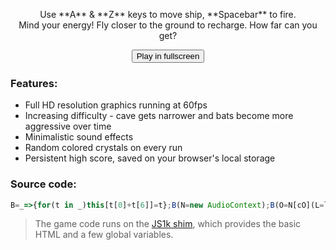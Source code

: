 
<p align="center">Use **A** & **Z** keys to move ship, **Spacebar** to fire.<br>
Mind your energy! Fly closer to the ground to recharge. How far can you get?</p>

<canvas style="width:100%; height:auto;"></canvas>

<p align="center"><button id="fs-button">Play in fullscreen</button></p>

<script>
// these are provided by the JS1k shim
var AudioContext = AudioContext || webkitAudioContext,
    a = document.getElementsByTagName('canvas')[0],
    c = a.getContext('2d');

document.onkeydown = e => { if (e.which == 32) e.preventDefault(); }

document.getElementById('fs-button').addEventListener( 'click', () => {
	if ( a.requestFullscreen )
		a.requestFullscreen();
	else if ( a.webkitRequestFullscreen )
		a.webkitRequestFullscreen();
});

// game code
B=_=>{for(t in _)this[t[0]+t[6]]=t};B(N=new AudioContext);B(O=N[cO](L=localStorage));O.connect(N[da]);A=a.cloneNode(a.width=W=1920,a.height=H=1080);B(C=A.getContext`2d`);h=L[d=1]|0;setInterval(_=>{c.font='4em"';C[fy]='#456';C[F=fc](0,R={valueOf:Math.random},I=10,H);C[F](0,0,W,Z=150);C[fy]='#000';if(d)C[F](l=s=d=0,k=[b=[]],W,H),e=y=M=540,L[f=1]=h,c[sC]=C[sC]=`hsl(${R*(K=200)},100%,50%)`;h=(s+=I)>h?s:h;f+=f<2&&!(s%5e3)/I;C[sO]=R*4-2<<3;C.fill(new Path2D(`M0 ${K*f+R*Z} l10 ${R*K-(J=100)} v${900-K*f} l-10 ${R*K-J}`));C[da](A,I,0);c[da](A,0,0);onkeydown=onkeyup=_=>(k[t=_.which]=!!_.type[5])||O.start(l=(t==32&&e>50)*5);y+=e?(g=0,k[90]?5:k[65]?-5:0):++g;R>.98&&b.push({x:0,y:400+R*M});b.forEach(t=>c[fx]('🦇',t.x+=15*f-R*18+l*!((t.y-y)**2>>9)*W,t.y+=9-R*18));d=c[gg](H,y-53,I,60).data.some((t,i)=>!(i%4)&&t);c[sO]=R*9*(r=y>735);c[fx]('🛸',H,y+r*R*6-3);O[fn].value=K*l||R*(r?400:J);c[fy]=c[sC];c[F](C[sO]=c[sO]=0,d?0:y-20,d?W:H,d?H:l&&l--);c[F](Z,50,e+=(e<M)*r*3-!!e-l*4,50);c[fx]('⚡ 👽'+s+' 🥇'+h,650,J)},16)
</script>

### Features:

- Full HD resolution graphics running at 60fps
- Increasing difficulty - cave gets narrower and bats become more aggressive over time
- Minimalistic sound effects
- Random colored crystals on every run
- Persistent high score, saved on your browser's local storage

### Source code:

```js
B=_=>{for(t in _)this[t[0]+t[6]]=t};B(N=new AudioContext);B(O=N[cO](L=localStorage));O.connect(N[da]);A=a.cloneNode(a.width=W=1920,a.height=H=1080);B(C=A.getContext`2d`);h=L[d=1]|0;setInterval(_=>{c.font='4em"';C[fy]='#456';C[F=fc](0,R={valueOf:Math.random},I=10,H);C[F](0,0,W,Z=150);C[fy]='#000';if(d)C[F](l=s=d=0,k=[b=[]],W,H),e=y=M=540,L[f=1]=h,c[sC]=C[sC]=`hsl(${R*(K=200)},100%,50%)`;h=(s+=I)>h?s:h;f+=f<2&&!(s%5e3)/I;C[sO]=R*4-2<<3;C.fill(new Path2D(`M0 ${K*f+R*Z} l10 ${R*K-(J=100)} v${900-K*f} l-10 ${R*K-J}`));C[da](A,I,0);c[da](A,0,0);onkeydown=onkeyup=_=>(k[t=_.which]=!!_.type[5])||O.start(l=(t==32&&e>50)*5);y+=e?(g=0,k[90]?5:k[65]?-5:0):++g;R>.98&&b.push({x:0,y:400+R*M});b.forEach(t=>c[fx]('🦇',t.x+=15*f-R*18+l*!((t.y-y)**2>>9)*W,t.y+=9-R*18));d=c[gg](H,y-53,I,60).data.some((t,i)=>!(i%4)&&t);c[sO]=R*9*(r=y>735);c[fx]('🛸',H,y+r*R*6-3);O[fn].value=K*l||R*(r?400:J);c[fy]=c[sC];c[F](C[sO]=c[sO]=0,d?0:y-20,d?W:H,d?H:l&&l--);c[F](Z,50,e+=(e<M)*r*3-!!e-l*4,50);c[fx]('⚡ 👽'+s+' 🥇'+h,650,J)},16)
```

> The game code runs on the [JS1k shim](https://js1k.com/2019-x/shim.html), which provides the basic HTML and a few global variables.

